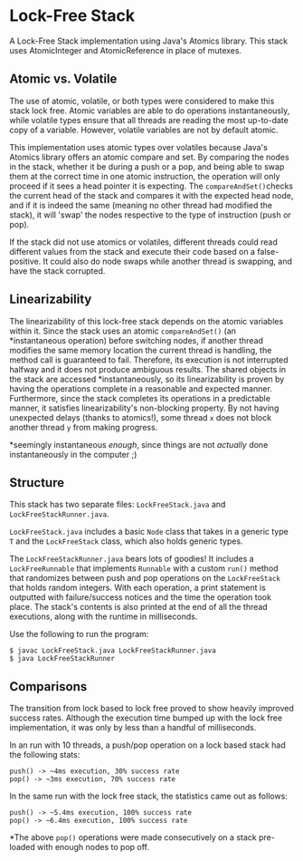 # Lock-Free Stack

A Lock-Free Stack implementation using Java's Atomics library. This stack uses
AtomicInteger and AtomicReference in place of mutexes.

## Atomic vs. Volatile
The use of atomic, volatile, or both types were considered to make this stack lock free. Atomic variables are able to do operations instantaneously, while volatile types ensure that all threads are reading the most up-to-date copy of a variable. However, volatile variables are not by default atomic.

This implementation uses atomic types over volatiles because Java's Atomics library offers an atomic compare and set. By comparing the nodes in the stack, whether it be during a push or a pop, and being able to swap them at the correct time in one atomic instruction, the operation will only proceed if it sees a head pointer it is expecting. The `compareAndSet()`checks the current head of the stack and compares it with the expected head node, and if it is indeed the same (meaning no other thread had modified the stack), it will 'swap' the nodes respective to the type of instruction (push or pop).

If the stack did not use atomics or volatiles, different threads could read different values from the stack and execute their code based on a false-positive. It could also do node swaps while another thread is swapping, and have the stack corrupted.

## Linearizability
The linearizability of this lock-free stack depends on the atomic variables within it. Since the stack uses an atomic `compareAndSet()` (an \*instantaneous operation) before switching nodes, if another thread modifies the same memory location the current thread is handling, the method call is guaranteed to fail. Therefore, its execution is not interrupted halfway and it does not produce ambiguous results. The shared objects in the stack are accessed \*instantaneously, so its linearizability is proven by having the operations complete in a reasonable and expected manner. Furthermore, since the stack completes its operations in a predictable manner, it satisfies linearizability's non-blocking property. By not having unexpected delays (thanks to atomics!), some thread `x` does not block another thread `y` from making progress.

\*seemingly instantaneous *enough*, since things are not *actually* done instantaneously in the computer ;)

## Structure

This stack has two separate files: `LockFreeStack.java` and `LockFreeStackRunner.java`.

`LockFreeStack.java` includes a basic `Node` class that takes in a generic type `T` and
the `LockFreeStack` class, which also holds generic types.

The `LockFreeStackRunner.java` bears lots of goodies! It includes a `LockFreeRunnable` that implements `Runnable` with a custom `run()` method that randomizes between push and pop operations on the `LockFreeStack` that holds random integers. With each operation, a print statement is outputted with failure/success notices and the time the operation took place.
The stack's contents is also printed at the end of all the thread executions, along with
the runtime in milliseconds.

Use the following to run the program:
```
$ javac LockFreeStack.java LockFreeStackRunner.java
$ java LockFreeStackRunner
```
## Comparisons
The transition from lock based to lock free proved to show heavily improved success rates.
Although the execution time bumped up with the lock free implementation, it was only by less than a handful of milliseconds.

In an run with 10 threads, a push/pop operation on a lock based stack had the following stats:
```
push() -> ~4ms execution, 30% success rate
pop() -> ~3ms execution, 70% success rate
```

In the same run with the lock free stack, the statistics came out as follows:
```
push() -> ~5.4ms execution, 100% success rate
pop() -> ~6.4ms execution, 100% success rate
```

*The above `pop()` operations were made consecutively on a stack pre-loaded with
enough nodes to pop off.
